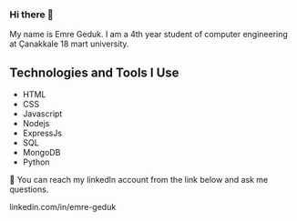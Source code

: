 ### Hi there 👋

My name is Emre Geduk. I am a 4th year student of computer engineering at Çanakkale 18 mart university.
## Technologies and Tools I Use
- HTML
- CSS
- Javascript
- Nodejs
- ExpressJs
- SQL
- MongoDB
- Python

💬 You can reach my linkedln account from the link below and ask me questions.

linkedin.com/in/emre-geduk

